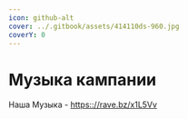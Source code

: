 ```yaml
---
icon: github-alt
cover: ../.gitbook/assets/414110ds-960.jpg
coverY: 0
---
```


# Музыка кампании

Наша Музыка - [https:://rave.bz/x1L5Vv](https://rave.bz/x1L5Vv)



